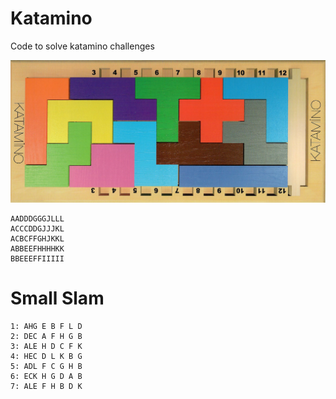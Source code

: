 # Katamino

Code to solve katamino challenges

![](art/katamino.jpg)

```
AADDDGGGJLLL
ACCCDDGJJJKL
ACBCFFGHJKKL
ABBEEFHHHHKK
BBEEEFFIIIII
```

# Small Slam
```
1: AHG E B F L D
2: DEC A F H G B
3: ALE H D C F K
4: HEC D L K B G
5: ADL F C G H B
6: ECK H G D A B
7: ALE F H B D K
```